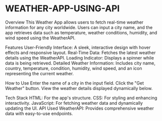 # WEATHER-APP-USING-API
Overview
This Weather App allows users to fetch real-time weather information for any city worldwide. Users can input a city name, and the app retrieves data such as temperature, weather conditions, humidity, and wind speed using the WeatherAPI.

Features
User-Friendly Interface: A sleek, interactive design with hover effects and responsive layout.
Real-Time Data: Fetches the latest weather details using the WeatherAPI.
Loading Indicator: Displays a spinner while data is being retrieved.
Detailed Weather Information: Includes city name, country, temperature, condition, humidity, wind speed, and an icon representing the current weather.

How to Use
Enter the name of a city in the input field.
Click the "Get Weather" button.
View the weather details displayed dynamically below.

Tech Stack
HTML: For the app's structure.
CSS: For styling and enhancing interactivity.
JavaScript: For fetching weather data and dynamically updating the UI.
API Used
WeatherAPI: Provides comprehensive weather data with easy-to-use endpoints.
